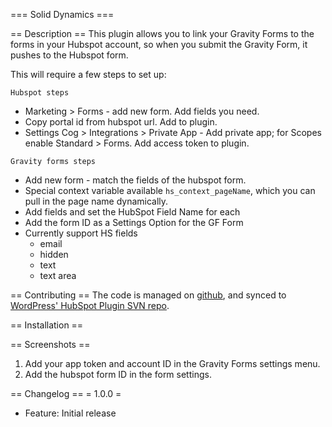 === Solid Dynamics ===

== Description ==
This plugin allows you to link your Gravity Forms to the forms in your Hubspot account, so when you submit the Gravity Form, it pushes to the Hubspot form.

This will require a few steps to set up:

`Hubspot steps`
- Marketing > Forms - add new form. Add fields you need.
- Copy portal id from hubspot url. Add to plugin.
- Settings Cog > Integrations > Private App - Add private app; for Scopes enable Standard > Forms. Add access token to plugin.

`Gravity forms steps`
- Add new form - match the fields of the hubspot form.
- Special context variable available `hs_context_pageName`, which you can pull in the page name dynamically.
- Add fields and set the HubSpot Field Name for each
- Add the form ID as a Settings Option for the GF Form
- Currently support HS fields
  - email
  - hidden
  - text
  - text area

== Contributing ==
The code is managed on [github](https://github.com/SolidDigital/hubspot-plugin), and synced to [WordPress' HubSpot Plugin SVN repo](https://plugins.trac.wordpress.org/browser/hubspot-plugin/).

== Installation ==

== Screenshots ==
1. Add your app token and account ID in the Gravity Forms settings menu.
2. Add the hubspot form ID in the form settings.

== Changelog ==
= 1.0.0 =
- Feature: Initial release